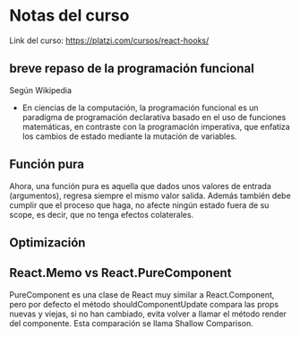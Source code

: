 # Notas del curso

Link del curso: https://platzi.com/cursos/react-hooks/

## breve repaso de la programación funcional

Según Wikipedia

- En ciencias de la computación, la programación funcional es un paradigma de programación declarativa basado en el uso de funciones matemáticas, en contraste con la programación imperativa, que enfatiza los cambios de estado mediante la mutación de variables.

## Función pura

Ahora, una función pura es aquella que dados unos valores de entrada (argumentos), regresa siempre el mismo valor salida. Además también debe cumplir que el proceso que haga, no afecte ningún estado fuera de su scope, es decir, que no tenga efectos colaterales.

## Optimización

## React.Memo vs React.PureComponent

PureComponent es una clase de React muy similar a React.Component, pero por defecto el método shouldComponentUpdate compara las props nuevas y viejas, si no han cambiado, evita volver a llamar el método render del componente. Esta comparación se llama Shallow Comparison.
